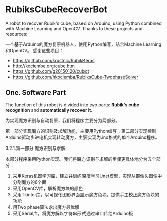 # RubiksCubeRecoverBot
A robot to recover Rubik's cube, based on Arduino, using Python combined with Machine Learning and OpenCV. Thanks to these projects and resources:

一个基于Arduino的魔方复原机器人，使用Python编写，结合Machine Learning和OpenCV。 感谢这些项目：

- https://github.com/krustnic/RubikKeras
- http://kociemba.org/cube.htm
- https://github.com/g20150120/cubot
- https://github.com/hkociemba/RubiksCube-TwophaseSolver

## One. Software Part
The function of this robot is divided into two parts: **Rubik's cube recognition** and **automatically recover it**.

为实现魔方识别与自动复原，我们将程序主要分为两部分。

第一部分实现魔方的识别及求解功能，主要用Python编写；第二部分实现控制Arduino驱动步进电机实现转动魔方，主要实现为.ino格式的单个Arduino程序。

3.2.1.第一部分 魔方识别与求解

本部分程序采用Python实现。我们将魔方识别与求解的步骤更具体地分为五个部分：

1. 采用Keras机器学习库，建立并训练深度学习Unet模型，实现从摄像头图像中分割魔方的6个面
2. 采用OpenCV库，解析魔方块的颜色
3. 采用Tkinter库，以可视化图形界面显示魔方色块，提供手工校正魔方色块的功能
4. 用Two phase算法求出魔方最优解
5. 采用Serial库，将魔方解以字符串形式通过串口传给Arduino板



